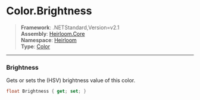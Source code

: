 # Color.Brightness

> **Framework**: .NETStandard,Version=v2.1  
> **Assembly**: [Heirloom.Core][0]  
> **Namespace**: [Heirloom][0]  
> **Type**: [Color][1]  

--------------------------------------------------------------------------------

### Brightness

Gets or sets the (HSV) brightness value of this color.

```cs
float Brightness { get; set; }
```

[0]: ..\Heirloom.Core.md
[1]: Heirloom.Color.md
